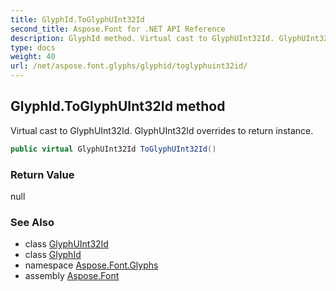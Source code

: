 ```yaml
---
title: GlyphId.ToGlyphUInt32Id
second_title: Aspose.Font for .NET API Reference
description: GlyphId method. Virtual cast to GlyphUInt32Id. GlyphUInt32Id overrides to return instance
type: docs
weight: 40
url: /net/aspose.font.glyphs/glyphid/toglyphuint32id/
---
```

## GlyphId.ToGlyphUInt32Id method

Virtual cast to GlyphUInt32Id. GlyphUInt32Id overrides to return instance.

```csharp
public virtual GlyphUInt32Id ToGlyphUInt32Id()
```

### Return Value

null

### See Also

* class [GlyphUInt32Id](../../glyphuint32id/)
* class [GlyphId](../)
* namespace [Aspose.Font.Glyphs](../../glyphid/)
* assembly [Aspose.Font](../../../)


